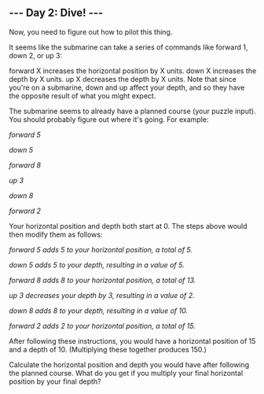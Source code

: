 ## --- Day 2: Dive! ---
Now, you need to figure out how to pilot this thing.

It seems like the submarine can take a series of commands like forward 1, down 2, or up 3:

forward X increases the horizontal position by X units.
down X increases the depth by X units.
up X decreases the depth by X units.
Note that since you're on a submarine, down and up affect your depth, and so they have the opposite result of what you might expect.

The submarine seems to already have a planned course (your puzzle input). You should probably figure out where it's going. For example:

_forward 5_

_down 5_

_forward 8_

_up 3_

_down 8_

_forward 2_

Your horizontal position and depth both start at 0. The steps above would then modify them as follows:

_forward 5 adds 5 to your horizontal position, a total of 5._

_down 5 adds 5 to your depth, resulting in a value of 5._

_forward 8 adds 8 to your horizontal position, a total of 13._

_up 3 decreases your depth by 3, resulting in a value of 2._

_down 8 adds 8 to your depth, resulting in a value of 10._

_forward 2 adds 2 to your horizontal position, a total of 15._

After following these instructions, you would have a horizontal position of 15 and a depth of 10. (Multiplying these together produces 150.)

Calculate the horizontal position and depth you would have after following the planned course. What do you get if you multiply your final horizontal position by your final depth?
